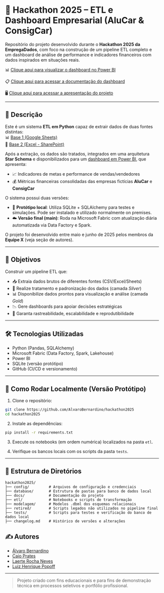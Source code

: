
# 🚀 Hackathon 2025 – ETL e Dashboard Empresarial (AluCar & ConsigCar)

Repositório do projeto desenvolvido durante o **Hackathon 2025 da EmpregaDados**, com foco na construção de um pipeline ETL completo e um dashboard de análise de performance e indicadores financeiros com dados inspirados em situações reais.

📊 [Clique aqui para visualizar o dashboard no Power BI](https://app.fabric.microsoft.com/view?r=eyJrIjoiMzU1NTYzMjYtODM1OC00YmI5LWJlZmUtNWQ3MzY2NjNhZDY1IiwidCI6IjM0YWIwNGEzLTFlYzAtNGE2Yy1hZjhiLWI2ZjIxYzYwMDk2ZiJ9) 

📋 [Clique aqui para acessar a documentação do dashboard](https://github.com/AlvaroBernardino/hackathon2025/blob/main/docs/dashboard.pdf) 

🖥️ [Clique aqui para acessar a apresentação do projeto](https://github.com/AlvaroBernardino/hackathon2025/blob/main/docs/Equipe%20X%20-%20Hackathon%202025%20-%2002_07_2025.pdf)


---

## 📄 Descrição

Este é um sistema **ETL em Python** capaz de extrair dados de duas fontes distintas:  
📊 [Base 1 (Google Sheets)](https://docs.google.com/spreadsheets/d/1cucnW4yVosO5n5BFgwXYv6rVy8yj6NTasM83RTCMOug/edit?gid=373473243#gid=373473243)  
📁 [Base 2 (Excel - SharePoint)](https://empregadados-my.sharepoint.com/personal/bianca_empregadados_com_br/_layouts/15/Doc.aspx?sourcedoc=%7Ba7b62e96-e6e8-4d57-843c-3694c611c6b2%7D)

Após a extração, os dados são tratados, integrados em uma arquitetura **Star Schema** e disponibilizados para um [dashboard em Power BI](https://app.fabric.microsoft.com/view?r=eyJrIjoiNzk1YzdiM2UtMTQ0My00NjFmLWFlNGEtMTMyYzNlMTlhZDc4IiwidCI6IjM0YWIwNGEzLTFlYzAtNGE2Yy1hZjhiLWI2ZjIxYzYwMDk2ZiJ9), que apresenta:

- 📈 Indicadores de metas e performance de vendas/vendedores  
- 💰 Métricas financeiras consolidadas das empresas fictícias **AluCar** e **ConsigCar**

O sistema possui duas versões:
- 🧪 **Protótipo local**: Utiliza SQLite + SQLAlchemy para testes e simulações. Pode ser instalado  e utilizado normalmente on premises.
- ☁️ **Versão final (main)**: Roda na Microsoft Fabric com atualização diária automatizada via Data Factory e Spark.

O projeto foi desenvolvido entre maio e junho de 2025 pelos membros da **Equipe X** (veja seção de autores).

---

## 🎯 Objetivos

Construir um pipeline ETL que:
- 📥 Extraia dados brutos de diferentes fontes (CSV/Excel/Sheets)  
- 🧼 Realize tratamento e padronização dos dados (camada *Silver*)  
- 📊 Disponibilize dados prontos para visualização e análise (camada *Gold*)  
- 📉 Gere dashboards para apoiar decisões estratégicas  
- 🔁 Garanta rastreabilidade, escalabilidade e reprodutibilidade

---

## 🛠️ Tecnologias Utilizadas

- Python (Pandas, SQLAlchemy)
- Microsoft Fabric (Data Factory, Spark, Lakehouse)
- Power BI
- SQLite (versão protótipo)
- GitHub (CI/CD e versionamento)

---

## 🧪 Como Rodar Localmente (Versão Protótipo)

1. Clone o repositório:
```bash
git clone https://github.com/AlvaroBernardino/hackathon2025
cd hackathon2025
```

2. Instale as dependências:
```bash
pip install -r requirements.txt
```

3. Execute os notebooks (em ordem numérica) localizados na pasta `etl`.

4. Verifique os bancos locais com os scripts da pasta `tests`.

---

## 📁 Estrutura de Diretórios

```
hackathon2025/
├── config/         # Arquivos de configuração e credenciais
├── database/       # Estrutura de pastas para banco de dados local
├── docs/           # Documentação do projeto 
├── etl/            # Notebooks e scripts de transformação
├── modelagem/      # Modelos .dbml dos esquemas relacionais
├── retired/        # Scripts legados não utilizados no pipeline final
├── tests/          # Scripts para testes e verificação do banco de dados local
├── changelog.md    # Histórico de versões e alterações
```

## ✍️ Autores

- [Álvaro Bernardino](https://www.linkedin.com/in/alvaro-bernardino/)
- [Caio Prates](https://www.linkedin.com/in/caiolpfreitas/)
- [Laerte Rocha Neves](https://www.linkedin.com/in/laerterochanp/)
- [Luiz Henrique Popoff](https://www.linkedin.com/in/luizpopoff/)

---

> Projeto criado com fins educacionais e para fins de demonstração técnica em processos seletivos e portfólio profissional.
